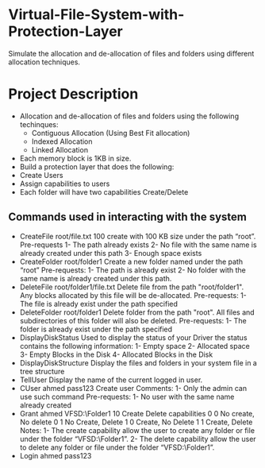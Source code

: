 # Virtual-File-System-with-Protection-Layer
Simulate the allocation and de-allocation of files and folders using different allocation techniques.
# Project Description
- Allocation and de-allocation of files and folders using the following techinques:
  -	Contiguous Allocation (Using Best Fit allocation) 
  -	Indexed Allocation
  -	Linked Allocation
- Each memory block is 1KB in size.
- Build a protection layer that does the following:
- Create Users
- Assign capabilities to users
- Each folder will have two capabilities Create/Delete

## Commands used in interacting with the system
- CreateFile root/file.txt 100	create with 100 KB size under the path “root”.
Pre-requests
1-	The path already exists
2-	No file with the same name is already created under this path
3-	Enough space exists
- CreateFolder root/folder1	Create a new folder named under the path “root”
Pre-requests:
1-	The path is already exist
2-	No folder with the same name is already created under this path. 
- DeleteFile root/folder1/file.txt Delete file from the path "root/folder1". Any blocks allocated by this file will be de-allocated.
Pre-requests:
1-	The file is already exist under the path specified 
- DeleteFolder root/folder1	Delete folder from the path "root". All files and subdirectories of this folder will also be deleted.
Pre-requests:
1-	The folder is already exist under the path specified
- DisplayDiskStatus	Used to display the status of your Driver the status contains the following information:
1-	Empty space
2-	Allocated space
3-	Empty Blocks in the Disk
4-	Allocated  Blocks in the Disk
- DisplayDiskStructure Display the files and folders in your system file in a tree structure 
- TellUser Display the name of the current logged in user.
- CUser ahmed pass123 Create user 
Comments:
1- Only the admin can use such
command
Pre-requests:
1- No user with the same
name already created
- Grant ahmed VFSD:\Folder1 10 Create Delete capabilities
0 0 No create, No delete
0 1 No Create, Delete
1 0 Create, No Delete
1 1 Create, Delete
Notes: 
 1- The create capability allow the user  to create any folder or file under the folder “VFSD:\Folder1”.
 2- The delete capability allow the user  to delete any folder or file under the folder “VFSD:\Folder1”.
 - Login ahmed pass123
